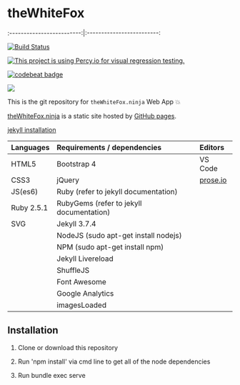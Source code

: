 # theWhiteFox

:-------------------------:|:-------------------------:

[![Build Status](https://semaphoreci.com/api/v1/thewhitefox/thewhitefox/branches/gh-pages/shields_badge.svg)](https://semaphoreci.com/thewhitefox/thewhitefox)

[![This project is using Percy.io for visual regression testing.](https://percy.io/static/images/percy-badge.svg)](https://percy.io) 

[![codebeat badge](https://codebeat.co/badges/121e5795-b2a2-48c8-b603-5ed2a591a36b)](https://codebeat.co/projects/github-com-thewhitefox-thewhitefox-gh-pages)

![](http://thewhitefox.ninja/img/theWhiteFoxLogo04-GitHub.svg)

This is the git repository for `theWhiteFox.ninja` Web App :boom:

[theWhiteFox.ninja](http://theWhiteFox.ninja) is a static site hosted by [GitHub pages](http://pages.github.com/).

[jekyll installation](https://jekyllrb.com/docs/installation/)

| Languages   | Requirements / dependencies              | Editors                     |
| ---------- | :--------------------------------------- | :-------------------------- |
| HTML5      | Bootstrap 4                              | VS Code                     |
| CSS3       | jQuery                                   | [prose.io](http://prose.io) |
| JS(es6)    | Ruby (refer to jekyll documentation)     |                             |
| Ruby 2.5.1 | RubyGems (refer to jekyll documentation) |                             |
| SVG        | Jekyll 3.7.4                             |                             |
|            | NodeJS (sudo apt-get install nodejs)     |                             |
|            | NPM (sudo apt-get install npm)           |                             |
|            | Jekyll Livereload                        |                             |
|            | ShuffleJS                                |                             |
|            | Font Awesome                             |                             |
|            | Google Analytics                         |                             |
|            | imagesLoaded                             |                             |


## Installation

1. Clone or download this repository

2. Run 'npm install' via cmd line to get all of the node dependencies

3. Run bundle exec serve
